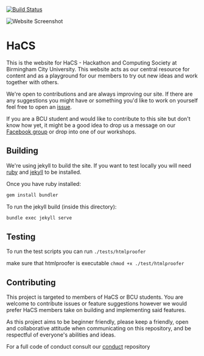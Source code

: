 [![Build Status](https://travis-ci.org/HaCSBCU/hacsbcu.github.io.svg?branch=master)](https://travis-ci.org/HaCSBCU/hacsbcu.github.io)

![Website Screenshot](http://i.imgur.com/lJnqm1B.jpg)

# HaCS
This is the website for HaCS - Hackathon and Computing Society at Birmingham City University. This website acts as our central resource for content and as a playground for our members to try out new ideas and work together with others.

We're open to contributions and are always improving our site. If there are any suggestions you might have or something you'd like to work on yourself feel free to open an [issue](https://github.com/HaCSBCU/hacsbcu.github.io/issues/new).

If you are a BCU student and would like to contribute to this site but don't know how yet, it might be a good idea to drop us a message on our [Facebook group](https://www.facebook.com/groups/hacsbcu/) or drop into one of our workshops.


## Building

We're using jekyll to build the site. If you want to test locally you will need [ruby](https://rvm.io/rvm/install) and [jekyll](https://jekyllrb.com/) to be installed.

Once you have ruby installed:

```sh
gem install bundler
```

To run the jekyll build (inside this directory):

```sh
bundle exec jekyll serve
```

## Testing

To run the test scripts you can run `./tests/htmlproofer`

make sure that htmlproofer is executable `chmod +x ./test/htmlproofer`

## Contributing

This project is targeted to members of HaCS or BCU students. You are welcome to contribute issues or feature suggestions however we would prefer HaCS members take on building and implementing said features.

As this project aims to be beginner friendly, please keep a friendly, open and collaborative attitude when communicating on this repository, and be respectful of everyone's abilities and ideas.

For a full code of conduct consult our [conduct](https://github.com/hacsbcu/conduct) repository
